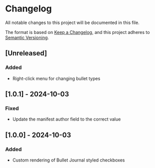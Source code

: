 # Changelog

All notable changes to this project will be documented in this file.

The format is based on [Keep a Changelog](https://keepachangelog.com/en/1.1.0/),
and this project adheres to [Semantic Versioning](https://semver.org/spec/v2.0.0.html).

## [Unreleased]

### Added

- Right-click menu for changing bullet types

## [1.0.1] - 2024-10-03

### Fixed

- Update the manifest author field to the correct value

## [1.0.0] - 2024-10-03

### Added

- Custom rendering of Bullet Journal styled checkboxes